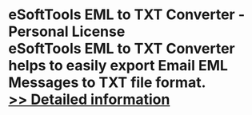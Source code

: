 # eSoftTools EML to TXT Converter - Personal License<br />eSoftTools EML to TXT Converter helps to easily export Email EML Messages to TXT file format.<br />[>> Detailed information](https://secure.shareit.com/shareit/product.html?productid=300877012&affiliateid=200057808)